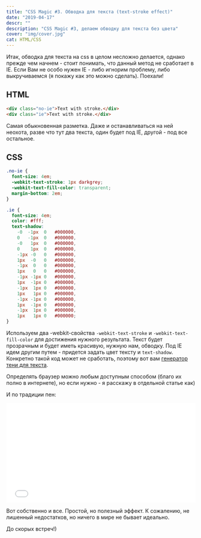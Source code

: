 ```yaml
---
title: "CSS Magic #3. Обводка для текста (text-stroke effect)"
date: "2019-04-17"
descr: ""
description: "CSS Magic #3, делаем обводку для текста без цвета"
cover: "img/cover.jpg"
cat: HTML/CSS
---
```


Итак, обводка для текста на css в целом несложно делается, однако прежде чем начнем - стоит понимать, что данный метод не сработает в IE. Если Вам не особо нужен IE - либо игнорим проблему, либо выкручиваемся (я покажу как это можно сделать). Поехали!

## HTML

``` html
<div class="no-ie">Text with stroke.</div>
<div class="ie">Text with stroke.</div>
```

Самая обыкновенная разметка. Даже и останавливаться на ней неохота, разве что тут два текста, один будет под IE, другой - под все остальное.

## CSS

``` css
.no-ie {
  font-size: 4em;
  -webkit-text-stroke: 1px darkgrey;
  -webkit-text-fill-color: transparent;
  margin-bottom: 2em;
}

.ie {
  font-size: 4em;
  color: #fff;
  text-shadow:
    -0  -1px  0   #000000,
    0   -1px  0   #000000,
    -0   1px  0   #000000,
    0    1px  0   #000000,
    -1px -0   0   #000000,
    1px  -0   0   #000000,
    -1px  0   0   #000000,
    1px   0   0   #000000,
    -1px -1px 0   #000000,
    1px  -1px 0   #000000,
    -1px  1px 0   #000000,
    1px   1px 0   #000000,
    -1px -1px 0   #000000,
    1px  -1px 0   #000000,
    -1px  1px 0   #000000,
    1px   1px 0   #000000;
}
```

Используем два -webkit-свойства `-webkit-text-stroke` и `-webkit-text-fill-color` для достижения нужного результата. Текст будет прозрачным и будет иметь красивую, нужную нам, обводку. Под IE идем другим путем - придется задать цвет тексту и `text-shadow`. Конкретно такой код может не сработать, поэтому вот вам <a href="https://protocoder.ru/css/strokeTextGen" target="_blank">генератор тени для текста</a>.

Определять браузер можно любым доступным способом (благо их полно в интернете), но если нужно - я расскажу в отдельной статье как)

И по традиции пен:

<iframe height="265" style="width: 100%;" scrolling="no" title="CSS Magic #3. Text-stroke" src="//codepen.io/MaxGraph/embed/KEybPw/?height=265&amp;theme-id=0&amp;default-tab=css,result" frameborder="no" allowtransparency="true" allowfullscreen="true">See the Pen <a href='https://codepen.io/MaxGraph/pen/KEybPw/'>CSS Magic #3. Text-stroke</a> by Maksim (<a href='https://codepen.io/MaxGraph'>@MaxGraph</a>) on <a href='https://codepen.io'>CodePen</a>. </iframe>

Вот собственно и все. Простой, но полезный эффект. К сожалению, не лишенный недостатков, но ничего в мире не бывает идеально.

До скорых встреч!)
